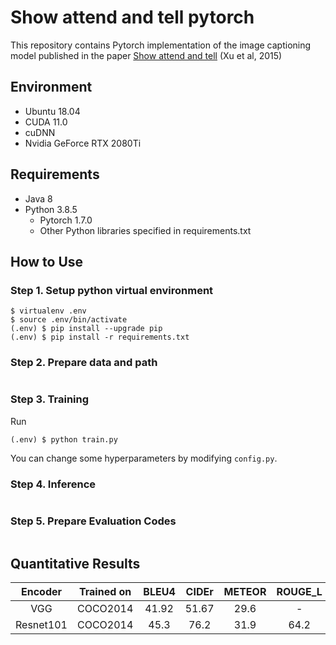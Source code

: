 # Show attend and tell pytorch
This repository contains Pytorch implementation of the image captioning model published in the paper [Show attend and tell](https://https://arxiv.org/abs/1502.03044) (Xu et al, 2015)


## Environment
* Ubuntu 18.04
* CUDA 11.0
* cuDNN 
* Nvidia GeForce RTX 2080Ti

## Requirements 
* Java 8 
* Python 3.8.5
    * Pytorch 1.7.0
    * Other Python libraries specified in requirements.txt
    
 ## How to Use
 
### Step 1. Setup python virtual environment

```
$ virtualenv .env
$ source .env/bin/activate
(.env) $ pip install --upgrade pip
(.env) $ pip install -r requirements.txt
```
### Step 2. Prepare data and path
```
```
### Step 3. Training
Run
   ```
   (.env) $ python train.py
   ```

You can change some hyperparameters by modifying `config.py`.

### Step 4. Inference
```
```
### Step 5. Prepare Evaluation Codes
```
```
## Quantitative Results

 | Encoder | Trained on | BLEU4 | CIDEr | METEOR | ROUGE_L |
 | :---: | :---: | :---: | :---: | :---: | :---: |
 | VGG | COCO2014 | 41.92 | 51.67 | 29.6 | - |
 | Resnet101 | COCO2014 | 45.3 | 76.2 | 31.9 | 64.2 |
